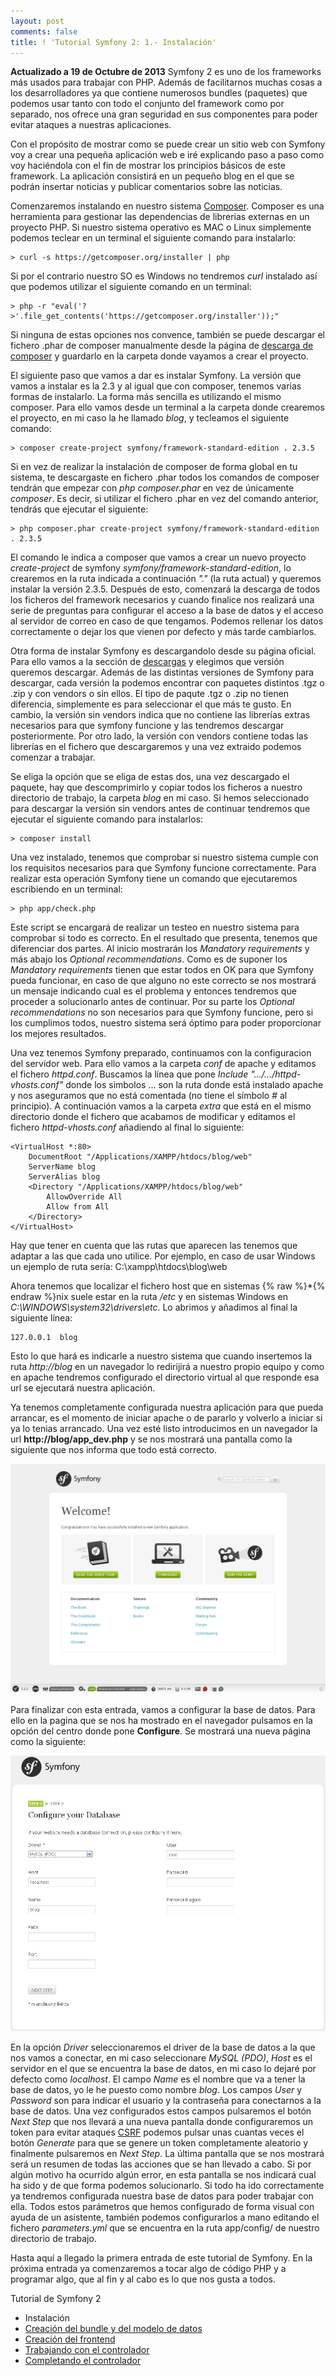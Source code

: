 ```yaml
---
layout: post
comments: false
title: ! 'Tutorial Symfony 2: 1.- Instalación'
---
```


**Actualizado a 19 de Octubre de 2013**
Symfony 2 es uno de los frameworks más usados para trabajar con PHP. Además de facilitarnos muchas cosas a los desarrolladores ya que contiene numerosos bundles (paquetes) que podemos usar tanto con todo el conjunto del framework como por separado, nos ofrece una gran seguridad en sus componentes para poder evitar ataques a nuestras aplicaciones.

Con el propósito de mostrar como se puede crear un sitio web con Symfony voy a crear una pequeña aplicación web e iré explicando paso a paso como voy haciéndola con el fin de mostrar los principios básicos de este framework. La aplicación consistirá en un pequeño blog en el que se podrán insertar noticias y publicar comentarios sobre las noticias.

<!--more-->

Comenzaremos instalando en nuestro sistema [Composer](http://getcomposer.org). Composer es una herramienta para gestionar las dependencias de librerias externas en un proyecto PHP. Si nuestro sistema operativo es MAC o Linux simplemente podemos teclear en un terminal el siguiente comando para instalarlo:

    > curl -s https://getcomposer.org/installer | php

Si por el contrario nuestro SO es Windows no tendremos *curl* instalado así que podemos utilizar el siguiente comando en un terminal:

    > php -r "eval('?>'.file_get_contents('https://getcomposer.org/installer'));"

Si ninguna de estas opciones nos convence, también se puede descargar el fichero .phar de composer manualmente desde la página de [descarga de composer](http://getcomposer.org/download/) y guardarlo en la carpeta donde vayamos a crear el proyecto.

El siguiente paso que vamos a dar es instalar Symfony. La versión que vamos a instalar es la 2.3 y al igual que con composer, tenemos varias formas de instalarlo. La forma más sencilla es utilizando el mismo composer. Para ello vamos desde un terminal a la carpeta donde crearemos el proyecto, en mi caso la he llamado *blog*, y tecleamos el siguiente comando:

    > composer create-project symfony/framework-standard-edition . 2.3.5

Si en vez de realizar la instalación de composer de forma global en tu sistema, te descargaste en fichero .phar todos los comandos de composer tendrán que empezar con *php composer.phar* en vez de únicamente *composer*. Es decir, si utilizar el fichero .phar en vez del comando anterior, tendrás que ejecutar el siguiente:

    > php composer.phar create-project symfony/framework-standard-edition . 2.3.5

El comando le indica a composer que vamos a crear un nuevo proyecto *create-project* de symfony *symfony/framework-standard-edition*, lo crearemos en la ruta indicada a continuación *"."* (la ruta actual) y queremos instalar la versión 2.3.5. Después de esto, comenzará la descarga de todos los ficheros del framework necesarios y cuando finalice nos realizará una serie de preguntas para configurar el acceso a la base de datos y el acceso al servidor de correo en caso de que tengamos. Podemos rellenar los datos correctamente o dejar los que vienen por defecto y más tarde cambiarlos.

Otra forma de instalar Symfony es descargandolo desde su página oficial. Para ello vamos a la sección de [descargas](http://symfony.com/download) y elegimos que versión queremos descargar. Además de las distintas versiones de Symfony para descargar, cada versión la podemos encontrar con paquetes distintos .tgz o .zip y con vendors o sin ellos. El tipo de paqute .tgz o .zip no tienen diferencia, simplemente es para seleccionar el que más te gusto. En cambio, la versión sin vendors indica que no contiene las librerías extras necesarios para que symfony funcione y las tendremos descargar posteriormente. Por otro lado, la versión con vendors contiene todas las librerías en el fichero que descargaremos y una vez extraido podemos comenzar a trabajar.

Se eliga la opción que se eliga de estas dos, una vez descargado el paquete, hay que descomprimirlo y copiar todos los ficheros a nuestro directorio de trabajo, la carpeta *blog* en mi caso. Si hemos seleccionado para descargar la versión sin vendors antes de continuar tendremos que ejecutar el siguiente comando para instalarlos:

    > composer install

Una vez instalado, tenemos que comprobar si nuestro sistema cumple con los requisitos necesarios para que Symfony funcione correctamente. Para realizar esta operación Symfony tiene un comando que ejecutaremos escribiendo en un terminal:

    > php app/check.php

Este script se encargará de realizar un testeo en nuestro sistema para comprobar si todo es correcto. En el resultado que presenta, tenemos que diferenciar dos partes. Al inicio mostrarán los *Mandatory requirements* y más abajo los *Optional recommendations*. Como es de suponer los *Mandatory requirements* tienen que estar todos en OK para que Symfony pueda funcionar, en caso de que alguno no este correcto se nos mostrará un mensaje indicando cual es el problema y entonces tendremos que proceder a solucionarlo antes de continuar. Por su parte los *Optional recommendations* no son necesarios para que Symfony funcione, pero si los cumplimos todos, nuestro sistema será óptimo para poder proporcionar los mejores resultados.

Una vez tenemos Symfony preparado, continuamos con la configuracion del servidor web. Para ello vamos a la carpeta *conf* de apache y editamos el fichero *httpd.conf*. Buscamos la línea que pone *Include ".../.../httpd-vhosts.conf"* donde los simbolos ... son la ruta donde está instalado apache  y nos aseguramos que no está comentada (no tiene el símbolo # al principio). A continuación vamos a la carpeta *extra* que está en el mismo directorio donde el fichero que acabamos de modificar y editamos el fichero *httpd-vhosts.conf* añadiendo al final lo siguiente:

    <VirtualHost *:80>
        DocumentRoot "/Applications/XAMPP/htdocs/blog/web"
        ServerName blog
        ServerAlias blog
        <Directory "/Applications/XAMPP/htdocs/blog/web"
            AllowOverride All
            Allow from All
        </Directory>
    </VirtualHost>

Hay que tener en cuenta que las rutas que aparecen las tenemos que adaptar a las que cada uno utilice. Por ejemplo, en caso de usar Windows un ejemplo de ruta sería: C:\\xampp\\htdocs\\blog\\web

Ahora tenemos que localizar el fichero host que en sistemas {% raw %}*{% endraw %}nix suele estar en la ruta */etc* y en sistemas Windows en *C:\\WINDOWS\\system32\\drivers\\etc*. Lo abrimos y añadimos al final la siguiente línea:

    127.0.0.1  blog

Esto lo que hará es indicarle a nuestro sistema que cuando insertemos la ruta *http://blog* en un navegador lo redirijirá a nuestro propio equipo y como en apache tendremos configurado el directorio virtual al que responde esa url se ejecutará nuestra aplicación.

Ya tenemos completamente configurada nuestra aplicación para que pueda arrancar, es el momento de iniciar apache o de pararlo y volverlo a iniciar si ya lo tenias arrancado. Una vez esté listo introducimos en un navegador la url **http://blog/app_dev.php** y se nos mostrará una pantalla como la siguiente que nos informa que todo está correcto.


![Instalación de Symfony con éxito](/uploads/posts/images/symfony-installed.jpg)

Para finalizar con esta entrada, vamos a configurar la base de datos. Para ello en la pagina que se nos ha mostrado en el navegador pulsamos en la opción del centro donde pone **Configure**. Se mostrará una nueva página como la siguiente:

![Pantalla configuración Symfony](/uploads/posts/images/symfony-configuration.jpg)

En la opción *Driver* seleccionaremos el driver de la base de datos a la que nos vamos a conectar, en mi caso seleccionare *MySQL (PDO)*, *Host* es el servidor en el que se encuentra la base de datos, en mi caso lo dejaré por defecto como *localhost*. El campo *Name* es el nombre que va a tener la base de datos, yo le he puesto como nombre *blog*. Los campos *User* y *Password* son para indicar el usuario y la contraseña para conectarnos a la base de datos. Una vez configurados estos campos pulsaremos el botón *Next Step* que nos llevará a una nueva pantalla donde configuraremos un token para evitar ataques [CSRF](http://es.wikipedia.org/wiki/CSRF) podemos pulsar unas cuantas veces el botón *Generate* para que se genere un token completamente aleatorio y finalmente pulsaremos en *Next Step*. La última pantalla que se nos mostrará será un resumen de todas las acciones que se han llevado a cabo. Si por algún motivo ha ocurrido algún error, en esta pantalla se nos indicará cual ha sido y de que forma podemos solucionarlo. Si todo ha ido correctamente ya tendremos configurada nuestra base de datos para poder trabajar con ella. Todos estos parámetros que hemos configurado de forma visual con ayuda de un asistente, también podemos configurarlos a mano editando el fichero *parameters.yml* que se encuentra en la ruta app/config/ de nuestro directorio de trabajo.

Hasta aquí a llegado la primera entrada de este tutorial de Symfony. En la próxima entrada ya comenzaremos a tocar algo de código PHP y a programar algo, que al fin y al cabo es lo que nos gusta a todos.

Tutorial de Symfony 2

* Instalación
* [Creación del bundle y del modelo de datos](/2012/11/08/tutorial-symfony2-creacion-bundle-y-modelo-datos.html)
* [Creación del frontend](/2013/01/18/tutorial-symfony2-creacion-del-frontend.html)
* [Trabajando con el controlador](/2013/10/27/tutorial-symfony2-trabajando-con-el-controlador.html)
* [Completando el controlador](/2014/01/05/tutorial-symfony2-completando-controlador.html)
